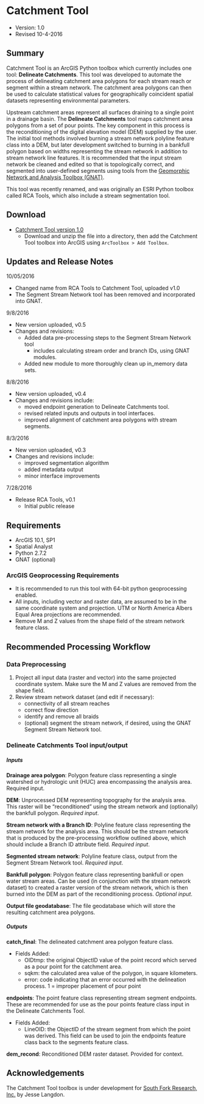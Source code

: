 # Catchment Tool
- Version: 1.0
- Revised 10-4-2016

## Summary
Catchment Tool is an ArcGIS Python toolbox which currently includes one tool: **Delineate Catchments**. This tool was developed to automate the process of delineating catchment area polygons for each stream reach or segment within a stream network. The catchment area polygons can then be used to calculate statistical values for geographically coincident spatial datasets representing environmental parameters.

Upstream catchment areas represent all surfaces draining to a single point in a drainage basin. The **Delineate Catchments** tool maps catchment area polygons from a set of pour points. The key component in this process is the reconditioning of the digital elevation model (DEM) supplied by the user. The initial tool methods involved burning a stream network polyline feature class into a DEM, but later development switched to burning in a bankfull polygon based on widths representing the stream network in addition to stream network line features.
It is recommended that the input stream network be cleaned and edited so that is topologically correct, and segmented into user-defined segments using tools from the [Geomorphic Network and Analysis Toolbox (GNAT)](https://bitbucket.org/KellyWhitehead/geomorphic-network-and-analysis-toolbox/wiki/Home).

This tool was recently renamed, and was originally an ESRI Python toolbox called RCA Tools, which also include a stream segmentation tool.

## Download
* [Catchment Tool version 1.0](https://github.com/jesselangdon/catchment-tool/archive/master.zip)
  * Download and unzip the file into a directory, then add the Catchment Tool toolbox into ArcGIS using `ArcToolbox > Add Toolbox`.

## Updates and Release Notes
10/05/2016
* Changed name from RCA Tools to Catchment Tool, uploaded v1.0
* The Segment Stream Network tool has been removed and incorporated into GNAT.

9/8/2016
* New version uploaded, v0.5
* Changes and revisions:
  * Added data pre-processing steps to the Segment Stream Network tool
  	* includes calculating stream order and branch IDs, using GNAT modules.
  * Added new module to more thoroughly clean up in_memory data sets.

8/8/2016
* New version uploaded, v0.4
* Changes and revisions include:
  * moved endpoint generation to Delineate Catchments tool. 
  * revised related inputs and outputs in tool interfaces.
  * improved alignment of catchment area polygons with stream segments.

8/3/2016
* New version uploaded, v0.3
* Changes and revisions include:
  * improved segmentation algorithm
  * added metadata output
  * minor interface improvements

7/28/2016
* Release RCA Tools, v0.1
  * Initial public release

## Requirements
* ArcGIS 10.1, SP1
* Spatial Analyst
* Python 2.7.2
* GNAT (optional)

### ArcGIS Geoprocessing Requirements
* It is recommended to run this tool with 64-bit python geoprocessing enabled.
* All inputs, including vector and raster data, are assumed to be in the same coordinate system and projection. UTM or North America Albers Equal Area projections are recommended.
* Remove M and Z values from the shape field of the stream network feature class.

## Recommended Processing Workflow
### Data Preprocessing
1. Project all input data (raster and vector) into the same projected coordinate system. Make sure the M and Z values are removed from the shape field.
2. Review stream network dataset (and edit if necessary):
    * connectivity of all stream reaches
    * correct flow direction
    * identify and remove all braids
    * (optional) segment the stream network, if desired, using the GNAT Segment Stream Network tool.

### Delineate Catchments Tool input/output
##### *Inputs*

**Drainage area polygon**: Polygon feature class representing a single watershed or hydrologic unit (HUC) area encompassing the analysis area.
Required input.

**DEM**: Unprocessed DEM representing topography for the analysis area. This raster will be “reconditioned” using the stream network and (optionally) the bankfull polygon. *Required input*.

**Stream network with a Branch ID**: Polyline feature class representing the stream network for the analysis area. This should be the stream network that is produced by the pre-processing workflow outlined above, which should include a Branch ID attribute field. *Required input*.

**Segmented stream network**: Polyline feature class, output from the Segment Stream Network tool. *Required input*.

**Bankfull polygon**: Polygon feature class representing bankfull or open water stream areas. Can be used (in conjunction with the stream network dataset) to created a raster version of the stream network, which is then burned into the DEM as part of the reconditioning process. *Optional input*.

**Output file geodatabase**: The file geodatabase which will store the resulting catchment area polygons.
##### *Outputs*

**catch_final**: The delineated catchment area polygon feature class.
* Fields Added:
  * OIDtmp: the original ObjectID value of the point record which served as a pour point for the catchment area.
  * sqkm: the calculated area value of the polygon, in square kilometers.
  * error: code indicating that an error occurred with the delineation process. 1 = improper placement of pour point

**endpoints**: The point feature class representing stream segment endpoints. These are recommended for use as the pour points feature class input in the Delineate Catchments Tool.
* Fields Added:
  * LineOID: the ObjectID of the stream segment from which the point was derived. This field can be used to join the endpoints feature class back to the segments feature class.

**dem_recond**: Reconditioned DEM raster dataset. Provided for context.

## Acknowledgements
The Catchment Tool toolbox is under development for [South Fork Research, Inc.](http://southforkresearch.org) by Jesse Langdon.